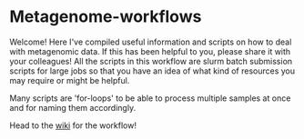 # Metagenome-workflows
Welcome! Here I've compiled useful information and scripts on how to deal with metagenomic data. If this has been helpful to you, please share it with your colleagues! All the scripts in this workflow are slurm batch submission scripts for large jobs so that you have an idea of what kind of resources you may require or might be helpful. 

Many scripts are 'for-loops' to be able to process multiple samples at once and for naming them accordingly.

Head to the [wiki](https://github.com/vmkhot/Metagenome-workflows/wiki) for the workflow!

